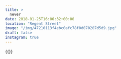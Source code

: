 ```yaml
---
title: >
  never
date: 2018-01-25T16:06:32+00:00
location: "Regent Street"
image: "/img/47210113f4ebc0afc78f0d070207d5d9.jpg"
draft: false
instagram: true
---
```


{{<photo src="/img/47210113f4ebc0afc78f0d070207d5d9.jpg">}}
